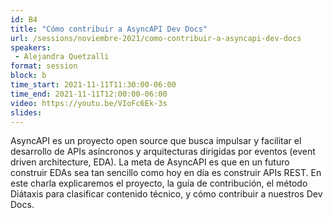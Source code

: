 ```yaml
---
id: B4
title: "Cómo contribuir a AsyncAPI Dev Docs"
url: /sessions/noviembre-2021/como-contribuir-a-asyncapi-dev-docs
speakers:
 - Alejandra Quetzalli
format: session
block: b
time_start: 2021-11-11T11:30:00-06:00
time_end: 2021-11-11T12:00:00-06:00
video: https://youtu.be/VIoFc6Ek-3s
slides:
---
```


AsyncAPI es un proyecto open source que busca impulsar y facilitar el desarrollo de APIs asíncronos y arquitecturas dirigidas por eventos (event driven architecture, EDA). La meta de AsyncAPI es que en un futuro construir EDAs sea tan sencillo como hoy en día es construir APIs REST. En este charla explicaremos el proyecto, la guía de contribución, el método Diátaxis para clasificar contenido técnico, y cómo contribuir a nuestros Dev Docs.